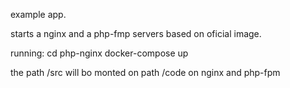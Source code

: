 example app.

starts a nginx and a php-fmp servers based on oficial image.

running:
cd php-nginx
docker-compose up 

the path /src will bo monted on path /code on nginx and php-fpm 